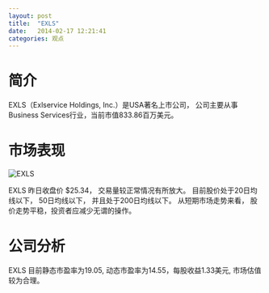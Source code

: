 ```yaml
---
layout: post
title:  "EXLS"
date:   2014-02-17 12:21:41
categories: 观点
---
```


# 简介
EXLS（Exlservice Holdings, Inc.）是USA著名上市公司，
公司主要从事Business Services行业，当前市值833.86百万美元。

# 市场表现

![EXLS](http://finviz.com/chart.ashx?t=EXLS&ty=c&ta=1&p=d&s=l)

EXLS 昨日收盘价 $25.34，
交易量较正常情况有所放大。
目前股价处于20日均线以下，
50日均线以下，
并且处于200日均线以下。
从短期市场走势来看，
股价走势平稳，投资者应减少无谓的操作。

# 公司分析
EXLS 目前静态市盈率为19.05, 动态市盈率为14.55，每股收益1.33美元,
市场估值较为合理。
